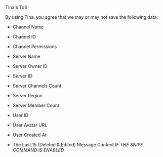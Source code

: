 Tina's ToS

By using Tina, you agree that we may or may not save the following data:
- Channel Name
- Channel ID
- Channel Permissions

- Server Name
- Server Owner ID
- Server ID
- Server Channels Count
- Server Region
- Server Member Count

- User ID
- User Avatar URL
- User Created At

- The Last 15 (Deleted & Edited) Message Content *IF THE SNIPE COMMAND IS ENABLED*
